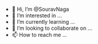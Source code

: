 - 👋 Hi, I’m @SouravNaga
- 👀 I’m interested in ...
- 🌱 I’m currently learning ...
- 💞️ I’m looking to collaborate on ...
- 📫 How to reach me ...

<!---
SouravNaga/SouravNaga is a ✨ special ✨ repository because its `README.md` (this file) appears on your GitHub profile.
You can click the Preview link to take a look at your changes.
--->
